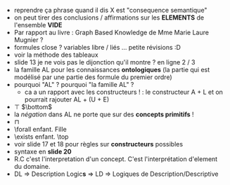 * reprendre ça phrase quand il dis X est "consequence semantique"
* on peut tirer des conclusions / affirmations sur les **ELEMENTS** de l'ensemble **VIDE**
* Par rapport au livre : Graph Based Knowledge de Mme Marie Laure Mugnier ?
* formules close ? variables libre / liés ... petite révisions :D
* voir la méthode des tableaux
* slide 13 je ne vois pas le dijonction qu'il montre ? en ligne 2 / 3
* la famille AL pour les connaissances **ontologiques** (la partie qui est modélisé par une partie des formule du premier ordre)
* pourquoi "AL" ? pourquoi "la famille AL" ?
	* ca a un rapport avec les constructeurs ! : le constructeur A + L et on pourrait rajouter AL + (U + E)
* $\top$ $\bottom$
* la *négation* dans AL ne porte que sur des **concepts primitifs** !
* $\sqcap$
* \forall enfant. Fille
* \exists enfant. \top
* voir slide 17 et 18 pour règles sur **constructeurs** possibles
* syntaxe en **slide 20**
* R.C c'est l'interpretation d'un concept. C'est l'interprétation d'element du domaine.
* DL => Description Logic**s** => LD => Logiques de Description/Descriptive
